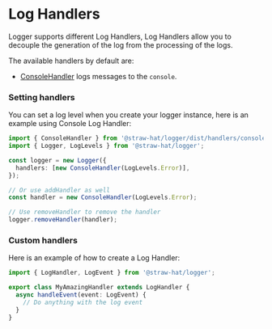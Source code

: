 # Log Handlers

Logger supports different Log Handlers, Log Handlers allow you to decouple the
generation of the log from the processing of the logs.

The available handlers by default are:

- [ConsoleHandler](console-handler.md) logs messages to the `console`.

### Setting handlers

You can set a log level when you create your logger instance, here is an example
using Console Log Handler:

```typescript
import { ConsoleHandler } from '@straw-hat/logger/dist/handlers/console-handler';
import { Logger, LogLevels } from '@straw-hat/logger';

const logger = new Logger({
  handlers: [new ConsoleHandler(LogLevels.Error)],
});

// Or use addHandler as well
const handler = new ConsoleHandler(LogLevels.Error);

// Use removeHandler to remove the handler
logger.removeHandler(handler);
```

### Custom handlers

Here is an example of how to create a Log Handler:

```typescript
import { LogHandler, LogEvent } from '@straw-hat/logger';

export class MyAmazingHandler extends LogHandler {
  async handleEvent(event: LogEvent) {
    // Do anything with the log event
  }
}
```
